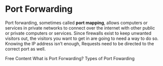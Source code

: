# Port Forwarding

Port forwarding, sometimes called **port mapping**, allows computers or services in private networks to connect over the internet with other public or private computers or services. Since firewalls exist to keep unwanted visitors out, the visitors you want to get in are going to need a way to do so. Knowing the IP address isn’t enough, Requests need to be directed to the correct port as well.

<ResourceGroupTitle>Free Content</ResourceGroupTitle>
<BadgeLink badgeText='Read' colorScheme="yellow" href='https://learn.g2.com/port-forwarding'>What is Port Forwarding?</BadgeLink>
<BadgeLink badgeText='Read' colorScheme="yellow" href='https://cybernews.com/what-is-vpn/port-forwarding/'>Types of Port Fowarding</BadgeLink>